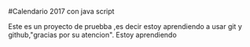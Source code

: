 #Calendario 2017 con java script


Este es un proyecto de pruebba ,es decir estoy aprendiendo a usar git y github,"gracias por su atencion".
Estoy aprendiendo
